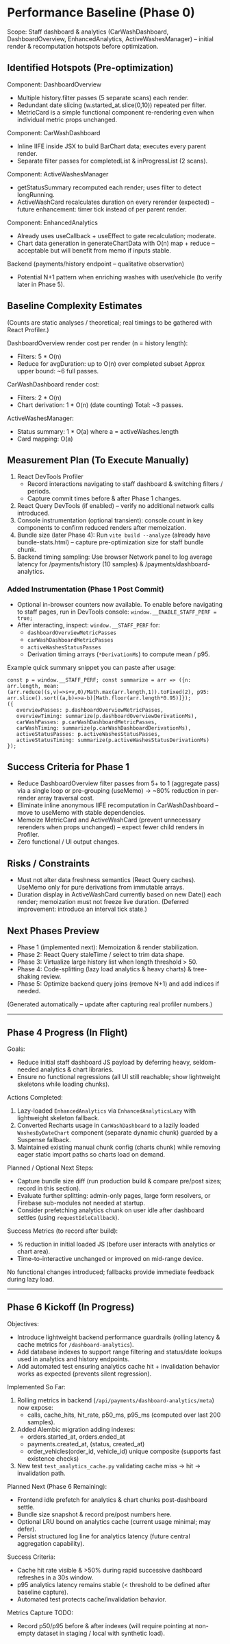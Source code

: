 # Performance Baseline (Phase 0)

Scope: Staff dashboard & analytics (CarWashDashboard, DashboardOverview, EnhancedAnalytics, ActiveWashesManager) – initial render & recomputation hotspots before optimization.

## Identified Hotspots (Pre‑optimization)

Component: DashboardOverview
- Multiple history.filter passes (5 separate scans) each render.
- Redundant date slicing (w.started_at.slice(0,10)) repeated per filter.
- MetricCard is a simple functional component re-rendering even when individual metric props unchanged.

Component: CarWashDashboard
- Inline IIFE inside JSX to build BarChart data; executes every parent render.
- Separate filter passes for completedList & inProgressList (2 scans).

Component: ActiveWashesManager
- getStatusSummary recomputed each render; uses filter to detect longRunning.
- ActiveWashCard recalculates duration on every rerender (expected) – future enhancement: timer tick instead of per parent render.

Component: EnhancedAnalytics
- Already uses useCallback + useEffect to gate recalculation; moderate.
- Chart data generation in generateChartData with O(n) map + reduce – acceptable but will benefit from memo if inputs stable.

Backend (payments/history endpoint – qualitative observation)
- Potential N+1 pattern when enriching washes with user/vehicle (to verify later in Phase 5).

## Baseline Complexity Estimates
(Counts are static analyses / theoretical; real timings to be gathered with React Profiler.)

DashboardOverview render cost per render (n = history length):
- Filters: 5 * O(n)
- Reduce for avgDuration: up to O(n) over completed subset
Approx upper bound: ~6 full passes.

CarWashDashboard render cost:
- Filters: 2 * O(n)
- Chart derivation: 1 * O(n) (date counting)
Total: ~3 passes.

ActiveWashesManager:
- Status summary: 1 * O(a) where a = activeWashes.length
- Card mapping: O(a)

## Measurement Plan (To Execute Manually)
1. React DevTools Profiler
   - Record interactions navigating to staff dashboard & switching filters / periods.
   - Capture commit times before & after Phase 1 changes.
2. React Query DevTools (if enabled) – verify no additional network calls introduced.
3. Console instrumentation (optional transient): console.count in key components to confirm reduced renders after memoization.
4. Bundle size (later Phase 4): Run `vite build --analyze` (already have bundle-stats.html) – capture pre-optimization size for staff bundle chunk.
5. Backend timing sampling: Use browser Network panel to log average latency for /payments/history (10 samples) & /payments/dashboard-analytics.

### Added Instrumentation (Phase 1 Post Commit)
- Optional in-browser counters now available. To enable before navigating to staff pages, run in DevTools console:
   `window.__ENABLE_STAFF_PERF = true;`
- After interacting, inspect: `window.__STAFF_PERF` for:
   - `dashboardOverviewMetricPasses`
   - `carWashDashboardMetricPasses`
   - `activeWashesStatusPasses`
   - Derivation timing arrays (`*DerivationMs`) to compute mean / p95.

Example quick summary snippet you can paste after usage:
```
const p = window.__STAFF_PERF; const summarize = arr => ({n: arr.length, mean: (arr.reduce((s,v)=>s+v,0)/Math.max(arr.length,1)).toFixed(2), p95: arr.slice().sort((a,b)=>a-b)[Math.floor(arr.length*0.95)]});
({
   overviewPasses: p.dashboardOverviewMetricPasses,
   overviewTiming: summarize(p.dashboardOverviewDerivationMs),
   carWashPasses: p.carWashDashboardMetricPasses,
   carWashTiming: summarize(p.carWashDashboardDerivationMs),
   activeStatusPasses: p.activeWashesStatusPasses,
   activeStatusTiming: summarize(p.activeWashesStatusDerivationMs)
});
```

## Success Criteria for Phase 1
- Reduce DashboardOverview filter passes from 5+ to 1 (aggregate pass) via a single loop or pre-grouping (useMemo) → ~80% reduction in per-render array traversal cost.
- Eliminate inline anonymous IIFE recomputation in CarWashDashboard – move to useMemo with stable dependencies.
- Memoize MetricCard and ActiveWashCard (prevent unnecessary rerenders when props unchanged) – expect fewer child renders in Profiler.
- Zero functional / UI output changes.

## Risks / Constraints
- Must not alter data freshness semantics (React Query caches). UseMemo only for pure derivations from immutable arrays.
- Duration display in ActiveWashCard currently based on new Date() each render; memoization must not freeze live duration. (Deferred improvement: introduce an interval tick state.)

## Next Phases Preview
- Phase 1 (implemented next): Memoization & render stabilization.
- Phase 2: React Query staleTime / select to trim data shape.
- Phase 3: Virtualize large history list when length threshold > 50.
- Phase 4: Code-splitting (lazy load analytics & heavy charts) & tree-shaking review.
- Phase 5: Optimize backend query joins (remove N+1) and add indices if needed.

(Generated automatically – update after capturing real profiler numbers.)

---

## Phase 4 Progress (In Flight)

Goals:
- Reduce initial staff dashboard JS payload by deferring heavy, seldom-needed analytics & chart libraries.
- Ensure no functional regressions (all UI still reachable; show lightweight skeletons while loading chunks).

Actions Completed:
1. Lazy-loaded `EnhancedAnalytics` via `EnhancedAnalyticsLazy` with lightweight skeleton fallback.
2. Converted Recharts usage in `CarWashDashboard` to a lazily loaded `WashesByDateChart` component (separate dynamic chunk) guarded by a Suspense fallback.
3. Maintained existing manual chunk config (charts chunk) while removing eager static import paths so charts load on demand.

Planned / Optional Next Steps:
- Capture bundle size diff (run production build & compare pre/post sizes; record in this section).
- Evaluate further splitting: admin-only pages, large form resolvers, or Firebase sub-modules not needed at startup.
- Consider prefetching analytics chunk on user idle after dashboard settles (using `requestIdleCallback`).

Success Metrics (to record after build):
- % reduction in initial loaded JS (before user interacts with analytics or chart area).
- Time-to-interactive unchanged or improved on mid-range device.

No functional changes introduced; fallbacks provide immediate feedback during lazy load.

---

## Phase 6 Kickoff (In Progress)

Objectives:
- Introduce lightweight backend performance guardrails (rolling latency & cache metrics for `/dashboard-analytics`).
- Add database indexes to support range filtering and status/date lookups used in analytics and history endpoints.
- Add automated test ensuring analytics cache hit + invalidation behavior works as expected (prevents silent regression).

Implemented So Far:
1. Rolling metrics in backend (`/api/payments/dashboard-analytics/meta`) now expose:
   - calls, cache_hits, hit_rate, p50_ms, p95_ms (computed over last 200 samples).
2. Added Alembic migration adding indexes:
   - orders.started_at, orders.ended_at
   - payments.created_at, (status, created_at)
   - order_vehicles(order_id, vehicle_id) unique composite (supports fast existence checks)
3. New test `test_analytics_cache.py` validating cache miss → hit → invalidation path.

Planned Next (Phase 6 Remaining):
- Frontend idle prefetch for analytics & chart chunks post-dashboard settle.
- Bundle size snapshot & record pre/post numbers here.
- Optional LRU bound on analytics cache (current usage minimal; may defer).
- Persist structured log line for analytics latency (future central aggregation capability).

Success Criteria:
- Cache hit rate visible & >50% during rapid successive dashboard refreshes in a 30s window.
- p95 analytics latency remains stable (< threshold to be defined after baseline capture).
- Automated test protects cache/invalidation behavior.

Metrics Capture TODO:
- Record p50/p95 before & after indexes (will require pointing at non-empty dataset in staging / local with synthetic load).
